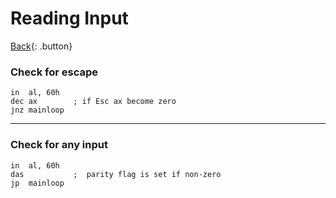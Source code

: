 # Reading Input

[Back](../../index.md){: .button}

### Check for escape

```
in  al, 60h
dec ax        ; if Esc ax become zero
jnz mainloop
```

---

### Check for any input

```
in  al, 60h
das           ;  parity flag is set if non-zero
jp  mainloop
```

